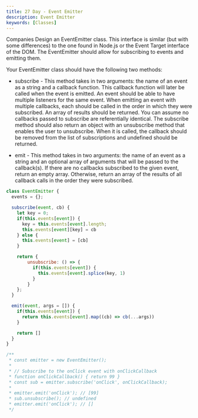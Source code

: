 ```yaml
---
title: 27 Day - Event Emitter
description: Event Emitter
keywords: [Classes]
---
```


Companies
Design an EventEmitter class. This interface is similar (but with some differences) to the one found in Node.js or the Event Target interface of the DOM. The EventEmitter should allow for subscribing to events and emitting them.

Your EventEmitter class should have the following two methods:

* subscribe - This method takes in two arguments: the name of an event as a string and a callback function. This callback function will later be called when the event is emitted.
An event should be able to have multiple listeners for the same event. When emitting an event with multiple callbacks, each should be called in the order in which they were subscribed. An array of results should be returned. You can assume no callbacks passed to subscribe are referentially identical.
The subscribe method should also return an object with an unsubscribe method that enables the user to unsubscribe. When it is called, the callback should be removed from the list of subscriptions and undefined should be returned.

* emit - This method takes in two arguments: the name of an event as a string and an optional array of arguments that will be passed to the callback(s). If there are no callbacks subscribed to the given event, return an empty array. Otherwise, return an array of the results of all callback calls in the order they were subscribed.
 

```js
class EventEmitter {
  events = {};

  subscribe(event, cb) {
    let key = 0;
    if(this.events[event]) {
      key = this.events[event].length;
      this.events[event][key] = cb
    } else {
      this.events[event] = [cb]
    }

    return {
        unsubscribe: () => {
          if(this.events[event]) {
            this.events[event].splice(key, 1)
          }          
        }
    };
  }

  emit(event, args = []) {
    if(this.events[event]) {
      return this.events[event].map((cb) => cb(...args))
    }

    return []
  }
}

/**
 * const emitter = new EventEmitter();
 *
 * // Subscribe to the onClick event with onClickCallback
 * function onClickCallback() { return 99 }
 * const sub = emitter.subscribe('onClick', onClickCallback);
 *
 * emitter.emit('onClick'); // [99]
 * sub.unsubscribe(); // undefined
 * emitter.emit('onClick'); // []
 */
```